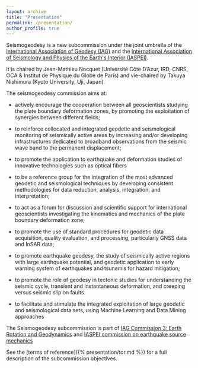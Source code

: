 ```yaml
---
layout: archive
title: "Presentation"
permalink: /presentation/
author_profile: true
---
```


Seismogeodesy is a new subcommission under the joint umbrella of the [International Association of Geodesy (IAG)](https://www.iag-aig.org/) and the [International Association of Seismology and Physics of the Earth's Interior (IASPEI)](http://www.iaspei.org/).

It is chaired by Jean-Mathieu Nocquet (Université Côte D’Azur, IRD, CNRS, OCA & Institut de Physique du Globe de Paris) and vie-chaired by Takuya Nishimura (Kyoto University, Uji, Japan).

The seismogeodesy commission aims at:

* actively encourage the cooperation between all geoscientists studying the plate boundary deformation zones, by promoting the exploitation of synergies between different fields;

* to reinforce collocated and integrated geodetic and seismological monitoring of seismically active areas by increasing and/or developing infrastructures dedicated to broadband observations from the seismic wave band to the permanent displacement;

* to promote the application to earthquake and deformation studies of innovative technologies such as optical fibers

* to be a reference group for the integration of the most advanced geodetic and seismological techniques by developing consistent methodologies for data reduction, analysis, integration, and interpretation;

* to act as a forum for discussion and scientific support for international geoscientists investigating the kinematics and mechanics of the plate boundary deformation zone;

* to promote the use of standard procedures for geodetic data acquisition, quality evaluation, and processing, particularly GNSS data and InSAR data;

* to promote earthquake geodesy, the study of seismically active regions with large earthquake potential, and geodetic application to early warning system of earthquakes and tsunamis for hazard mitigation;

* to promote the role of geodesy in tectonic studies for understanding the seismic cycle, transient and instantaneous deformation, and creeping versus seismic slip on faults.

* to facilitate and stimulate the integrated exploitation of large geodetic and seismological data sets, using Machine Learning and Data Mining approaches

The Seismogeodesy subcommission is part of [IAG Commission 3: Earth Rotation and Geodynamics](https://com3.iag-aig.org/) and [IASPEI commission on earthquake source mechanics](http://www.iaspei.org/commissions/commission-on-earthquake-source-mechanics)

See the [terms of reference]({% presentation/tor.md %}) for a full description of the subcommission objectives.
